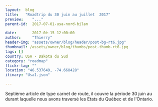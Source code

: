 ```yaml
---
layout:  blog
title:   "Roadtrip du 30 juin au juillet  2017"
preview:    "..."
parent-id:  2017-07-01-usa-nord-bilan

date:       2017-0è-15 12:00:00
author:     "Thierry"
header-img: "assets/owner/blog/header/post-bg-rt6.jpg"
thumbnail: /assets/owner/blog/thumbs/post-thumb-rt6.jpg
tags: []
country: USA - Dakota du Sud
category: "roadmap"
flickr-tag: ""
location: "46.537649, -74.668428"
itinary: "Usa1.json"

---
```


Septième article de type carnet de route, il couvre la période 30 juin au durant laquelle nous avons traversé les Etats du Québec et de l'Ontario.
